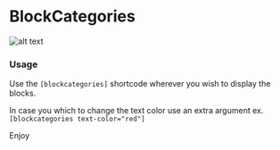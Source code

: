 # BlockCategories

![alt text](https://i.imgur.com/1qveSRGr.png)

### Usage

Use the ```[blockcategories]``` shortcode wherever you wish to display the blocks.

In case you which to change the text color use an extra argument ex. ```[blockcategories text-color="red"]```

Enjoy
